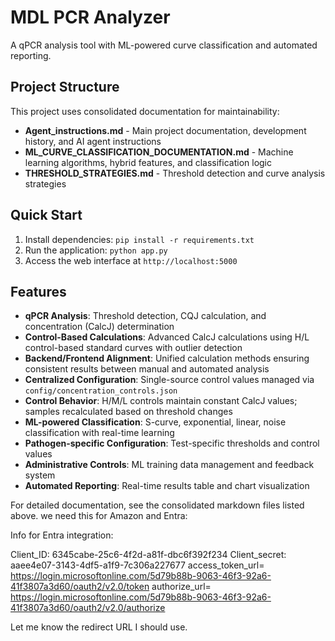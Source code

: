 # MDL PCR Analyzer

A qPCR analysis tool with ML-powered curve classification and automated reporting.

## Project Structure

This project uses consolidated documentation for maintainability:

- **Agent_instructions.md** - Main project documentation, development history, and AI agent instructions
- **ML_CURVE_CLASSIFICATION_DOCUMENTATION.md** - Machine learning algorithms, hybrid features, and classification logic  
- **THRESHOLD_STRATEGIES.md** - Threshold detection and curve analysis strategies

## Quick Start

1. Install dependencies: `pip install -r requirements.txt`
2. Run the application: `python app.py`
3. Access the web interface at `http://localhost:5000`

## Features

- **qPCR Analysis**: Threshold detection, CQJ calculation, and concentration (CalcJ) determination
- **Control-Based Calculations**: Advanced CalcJ calculations using H/L control-based standard curves with outlier detection
- **Backend/Frontend Alignment**: Unified calculation methods ensuring consistent results between manual and automated analysis
- **Centralized Configuration**: Single-source control values managed via `config/concentration_controls.json`
- **Control Behavior**: H/M/L controls maintain constant CalcJ values; samples recalculated based on threshold changes
- **ML-powered Classification**: S-curve, exponential, linear, noise classification with real-time learning
- **Pathogen-specific Configuration**: Test-specific thresholds and control values
- **Administrative Controls**: ML training data management and feedback system
- **Automated Reporting**: Real-time results table and chart visualization

For detailed documentation, see the consolidated markdown files listed above.
we need this for Amazon and Entra:

Info for Entra integration:

Client_ID: 6345cabe-25c6-4f2d-a81f-dbc6f392f234
Client_secret: aaee4e07-3143-4df5-a1f9-7c306a227677
access_token_url= https://login.microsoftonline.com/5d79b88b-9063-46f3-92a6-41f3807a3d60/oauth2/v2.0/token
authorize_url= https://login.microsoftonline.com/5d79b88b-9063-46f3-92a6-41f3807a3d60/oauth2/v2.0/authorize

Let me know the redirect URL I should use. 
